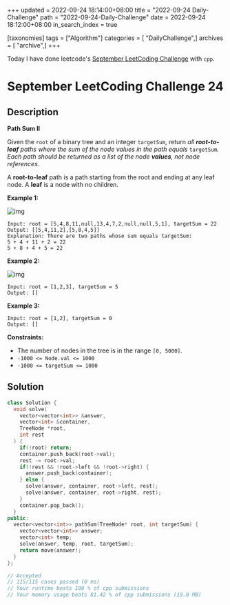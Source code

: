 +++
updated = 2022-09-24 18:14:00+08:00
title = "2022-09-24 Daily-Challenge"
path = "2022-09-24-Daily-Challenge"
date = 2022-09-24 18:12:00+08:00
in_search_index = true

[taxonomies]
tags = ["Algorithm"]
categories = [ "DailyChallenge",]
archives = [ "archive",]
+++

Today I have done leetcode's [September LeetCoding Challenge](https://leetcode.com/problems/path-sum-ii/) with `cpp`.

<!-- more -->

# September LeetCoding Challenge 24

## Description

**Path Sum II**

Given the `root` of a binary tree and an integer `targetSum`, return *all **root-to-leaf** paths where the sum of the node values in the path equals* `targetSum`*. Each path should be returned as a list of the node **values**, not node references*.

A **root-to-leaf** path is a path starting from the root and ending at any leaf node. A **leaf** is a node with no children.

 

**Example 1:**

![img](https://assets.leetcode.com/uploads/2021/01/18/pathsumii1.jpg)

```
Input: root = [5,4,8,11,null,13,4,7,2,null,null,5,1], targetSum = 22
Output: [[5,4,11,2],[5,8,4,5]]
Explanation: There are two paths whose sum equals targetSum:
5 + 4 + 11 + 2 = 22
5 + 8 + 4 + 5 = 22
```

**Example 2:**

![img](https://assets.leetcode.com/uploads/2021/01/18/pathsum2.jpg)

```
Input: root = [1,2,3], targetSum = 5
Output: []
```

**Example 3:**

```
Input: root = [1,2], targetSum = 0
Output: []
```

 

**Constraints:**

- The number of nodes in the tree is in the range `[0, 5000]`.
- `-1000 <= Node.val <= 1000`
- `-1000 <= targetSum <= 1000`

## Solution

``` cpp
class Solution {
  void solve(
    vector<vector<int>> &answer,
    vector<int> &container,
    TreeNode *root,
    int rest
  ) {
    if(!root) return;
    container.push_back(root->val);
    rest -= root->val;
    if(!rest && !root->left && !root->right) {
      answer.push_back(container);
    } else {
      solve(answer, container, root->left, rest);
      solve(answer, container, root->right, rest);
    }
    container.pop_back();
  }
public:
  vector<vector<int>> pathSum(TreeNode* root, int targetSum) {
    vector<vector<int>> answer;
    vector<int> temp;
    solve(answer, temp, root, targetSum);
    return move(answer);
  }
};

// Accepted
// 115/115 cases passed (0 ms)
// Your runtime beats 100 % of cpp submissions
// Your memory usage beats 81.42 % of cpp submissions (19.8 MB)
```
